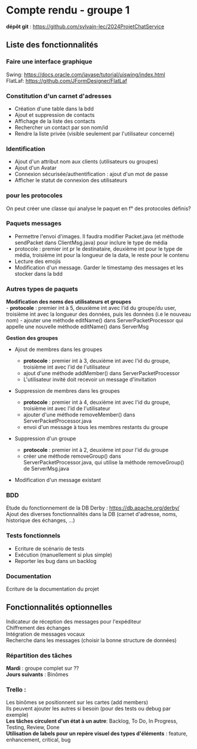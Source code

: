 # Compte rendu - groupe 1
**dépôt git** : https://github.com/sylvain-lec/2024ProjetChatService

## Liste des fonctionnalités

### Faire une interface graphique
Swing: https://docs.oracle.com/javase/tutorial/uiswing/index.html  
FlatLaf: https://github.com/JFormDesigner/FlatLaf

### Constitution d'un carnet d'adresses
- Création d'une table dans la bdd
- Ajout et suppression de contacts 
- Affichage de la liste des contacts
- Rechercher un contact par son nom/id
- Rendre la liste privée (visible seulement par l'utilisateur concerné)

### Identification
- Ajout d'un attribut nom aux clients (utilisateurs ou groupes)
- Ajout d'un Avatar
- Connexion sécurisée/authentification : ajout d'un mot de passe
- Afficher le statut de connexion des utilisateurs

### pour les protocoles
On peut créer une classe qui analyse le paquet en f° des protocoles définis?  


### Paquets messages
- Permettre l'envoi d'images. Il faudra modifier Packet.java (et méthode sendPacket
dans ClientMsg.java) pour inclure le type de média
- protocole : premier int pr le destinataire, deuxième int pour le type de média, 
troisième int pour la longueur de la data, le reste pour le contenu
- Lecture des emojis   
- Modification d'un message. Garder le timestamp des messages et les stocker dans la bdd  

### Autres types de paquets

**Modification des noms des utilisateurs et groupes**  
    - **protocole** : premier int à 5, deuxième int avec l'id du groupe/du user, troisième int avec la longueur des données,
puis les données (i.e le nouveau nom)
    - ajouter une méthode editName() dans ServerPacketProcessor qui appelle une nouvelle méthode
editName() dans ServerMsg

**Gestion des groupes**

- Ajout de membres dans les groupes 
    - **protocole** : premier int à 3, deuxième int avec l'id du groupe, troisième int avec l'id de l'utilisateur 
    - ajout d'une méthode addMember() dans ServerPacketProcessor  
    - L'utilisateur invité doit recevoir un message d'invitation


- Suppression de membres dans les groupes
    - **protocole** : premier int à 4, deuxième int avec l'id du groupe, troisième int avec l'id de l'utilisateur
    - ajouter d'une méthode removeMember() dans ServerPacketProcessor.java
    - envoi d'un message à tous les membres restants du groupe


- Suppression d'un groupe
  - **protocole** : premier int à 2, deuxième int pour l'id du groupe
  - créer une méthode removeGroup() dans ServerPacketProcessor.java, qui utilise la méthode removeGroup() de ServerMsg.java


- Modification d'un message existant

### BDD
Etude du fonctionnement de la DB Derby : https://db.apache.org/derby/  
Ajout des diverses fonctionnalités dans la DB (carnet d'adresse, noms, historique des échanges, ...)
  
### Tests fonctionnels  
- Ecriture de scénario de tests
- Exécution (manuellement si plus simple)
- Reporter les bug dans un backlog

### Documentation  
Ecriture de la documentation du projet

## Fonctionnalités optionnelles  
Indicateur de réception des messages pour l'expéditeur  
Chiffrement des échanges  
Intégration de messages vocaux  
Recherche dans les messages (choisir la bonne structure de données)  


### Répartition des tâches  
**Mardi** : groupe complet sur ??  
**Jours suivants** : Binômes

### Trello :  
Les binômes se positionnent sur les cartes (add members)   
Ils peuvent ajouter les autres si besoin (pour des tests ou debug par exemple)  
**Les tâches circulent d'un état à un autre**: Backlog, To Do, In Progress, Testing, Review, Done  
**Utilisation de labels pour un repère visuel des types d'éléments** : feature, enhancement, critical, bug
